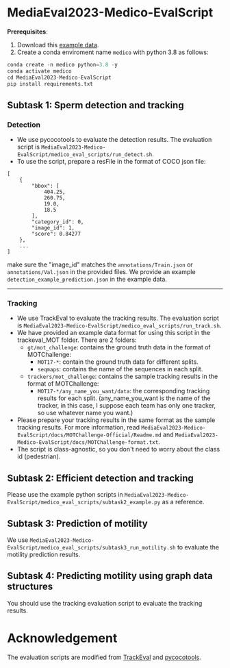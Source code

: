# MediaEval2023-Medico-EvalScript

**Prerequisites**: 
1. Download this [example data](https://drive.google.com/file/d/1nSsQbAMxCmZoLeEAQwVLYVbQA7zq2WQG/view?usp=sharing).
2. Create a conda enviroment name `medico` with python 3.8 as follows:

```python
conda create -n medico python=3.8 -y
conda activate medico
cd MediaEval2023-Medico-EvalScript
pip install requirements.txt
```

## Subtask 1: Sperm detection and tracking

### Detection

- We use pycocotools to evaluate the detection results. The evaluation script is `MediaEval2023-Medico-EvalScript/medico_eval_scripts/run_detect.sh`.
- To use the script, prepare a resFile in the format of COCO json file:
```
[
    {
        "bbox": [
            404.25,
            260.75,
            19.0,
            18.5
        ],
        "category_id": 0,
        "image_id": 1,
        "score": 0.84277
    },
    ...
]
```
make sure the "image_id" matches the `annotations/Train.json` or `annotations/Val.json` in the provided files. We provide an example `detection_example_prediction.json` in the example data.

---

### Tracking

- We use TrackEval to evaluate the tracking results. The evaluation script is `MediaEval2023-Medico-EvalScript/medico_eval_scripts/run_track.sh`.
- We have provided an example data format for using this script in the trackeval_MOT folder. There are 2 folders:
    - `gt/mot_challenge`: contains the ground truth data in the format of MOTChallenge:
        - `MOT17-*`: contain the ground truth data for different splits.
        - `seqmaps`: contains the name of the sequences in each split.
    - `trackers/mot_challenge`: contains the sample tracking results in the format of MOTChallenge:
        - `MOT17-*/any_name_you_want/data`: the corresponding tracking results for each split. (any_name_you_want is the name of the tracker, in this case, I suppose each team has only one tracker, so use whatever name you want.)
- Please prepare your tracking results in the same format as the sample tracking results. For more information, read `MediaEval2023-Medico-EvalScript/docs/MOTChallenge-Official/Readme.md` and `MediaEval2023-Medico-EvalScript/docs/MOTChallenge-format.txt`.
- The script is class-agnostic, so you don't need to worry about the class id (pedestrian).

## Subtask 2: Efficient detection and tracking
Please use the example python scripts in `MediaEval2023-Medico-EvalScript/medico_eval_scripts/subtask2_example.py` as a reference.

## Subtask 3: Prediction of motility
We use `MediaEval2023-Medico-EvalScript/medico_eval_scripts/subtask3_run_motility.sh` to evaluate the motility prediction results. 

## Subtask 4: Predicting motility using graph data structures
You should use the tracking evaluation script to evaluate the tracking results.

# Acknowledgement
The evaluation scripts are modified from [TrackEval](https://github.com/JonathonLuiten/TrackEval) and [pycocotools](https://github.com/cocodataset/cocoapi/tree/master/PythonAPI/pycocotools).
